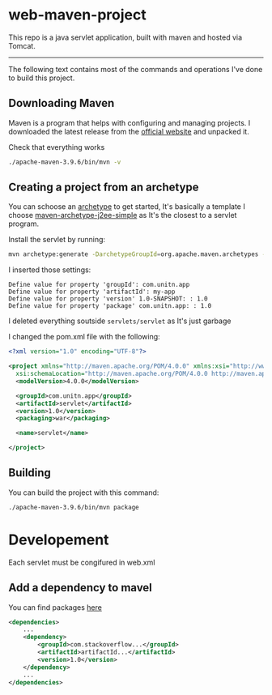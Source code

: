 # web-maven-project

This repo is a java servlet application, built with maven and hosted via Tomcat.

---

The following text contains most of the commands and operations I've done to build this project.

## Downloading Maven

Maven is a program that helps with configuring and managing projects.
I downloaded the latest release from the [official website](https://maven.apache.org/download.cgi) and unpacked it.

Check that everything works

```bash
./apache-maven-3.9.6/bin/mvn -v
```

## Creating a project from an archetype

You can schoose an [archetype](https://maven.apache.org/archetypes/index.html) to get started, It's basically a template
I choose [maven-archetype-j2ee-simple](https://maven.apache.org/archetypes/maven-archetype-j2ee-simple/) as It's the closest to a servlet program.

Install the servlet by running:
```bash
mvn archetype:generate -DarchetypeGroupId=org.apache.maven.archetypes -DarchetypeArtifactId=maven-archetype-j2ee-simple -DarchetypeVersion=1.4
```

I inserted those settings:
```
Define value for property 'groupId': com.unitn.app
Define value for property 'artifactId': my-app
Define value for property 'version' 1.0-SNAPSHOT: : 1.0
Define value for property 'package' com.unitn.app: : 1.0
```

I deleted everything soutside `servlets/servlet` as It's just garbage

I changed the pom.xml file with the following:
```xml
<?xml version="1.0" encoding="UTF-8"?>

<project xmlns="http://maven.apache.org/POM/4.0.0" xmlns:xsi="http://www.w3.org/2001/XMLSchema-instance"
  xsi:schemaLocation="http://maven.apache.org/POM/4.0.0 http://maven.apache.org/xsd/maven-4.0.0.xsd">
  <modelVersion>4.0.0</modelVersion>

  <groupId>com.unitn.app</groupId>
  <artifactId>servlet</artifactId>
  <version>1.0</version>
  <packaging>war</packaging>

  <name>servlet</name>

</project>
```

## Building


You can build the project with this command:
```bash
./apache-maven-3.9.6/bin/mvn package
```

# Developement

Each servlet must be congifured in web.xml

## Add a dependency to mavel
You can find packages [here](https://mvnrepository.com/)
```xml
<dependencies>
    ...
    <dependency>
        <groupId>com.stackoverflow...</groupId>
        <artifactId>artifactId...</artifactId>
        <version>1.0</version>
    </dependency>
    ...
</dependencies>

```
